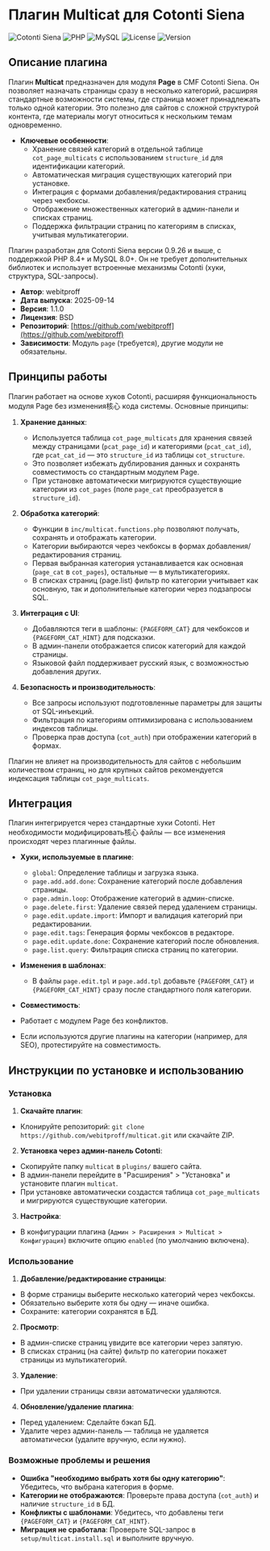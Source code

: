 # Плагин Multicat для Cotonti Siena

![Cotonti Siena](https://img.shields.io/badge/Cotonti-Siena%20v0.9.26-blue) ![PHP](https://img.shields.io/badge/PHP-8.4%2B-green) ![MySQL](https://img.shields.io/badge/MySQL-8.0%2B-yellow) ![License](https://img.shields.io/badge/License-BSD-red) ![Version](https://img.shields.io/badge/Version-1.1.0-orange)

## Описание плагина

Плагин **Multicat** предназначен для модуля **Page** в CMF Cotonti Siena. Он позволяет назначать страницы сразу в несколько категорий, расширяя стандартные возможности системы, где страница может принадлежать только одной категории. Это полезно для сайтов с сложной структурой контента, где материалы могут относиться к нескольким темам одновременно.

- **Ключевые особенности**:
  - Хранение связей категорий в отдельной таблице `cot_page_multicats` с использованием `structure_id` для идентификации категорий.
  - Автоматическая миграция существующих категорий при установке.
  - Интеграция с формами добавления/редактирования страниц через чекбоксы.
  - Отображение множественных категорий в админ-панели и списках страниц.
  - Поддержка фильтрации страниц по категориям в списках, учитывая мультикатегории.

Плагин разработан для Cotonti Siena версии 0.9.26 и выше, с поддержкой PHP 8.4+ и MySQL 8.0+. Он не требует дополнительных библиотек и использует встроенные механизмы Cotonti (хуки, структура, SQL-запросы).

- **Автор**: webitproff
- **Дата выпуска**: 2025-09-14
- **Версия**: 1.1.0
- **Лицензия**: BSD
- **Репозиторий**: [https://github.com/webitproff](https://github.com/webitproff)
- **Зависимости**: Модуль `page` (требуется), другие модули не обязательны.

## Принципы работы

Плагин работает на основе хуков Cotonti, расширяя функциональность модуля Page без изменения核心 кода системы. Основные принципы:

1. **Хранение данных**:
   - Используется таблица `cot_page_multicats` для хранения связей между страницами (`pcat_page_id`) и категориями (`pcat_cat_id`), где `pcat_cat_id` — это `structure_id` из таблицы `cot_structure`.
   - Это позволяет избежать дублирования данных и сохранять совместимость со стандартным модулем Page.
   - При установке автоматически мигрируются существующие категории из `cot_pages` (поле `page_cat` преобразуется в `structure_id`).

2. **Обработка категорий**:
   - Функции в `inc/multicat.functions.php` позволяют получать, сохранять и отображать категории.
   - Категории выбираются через чекбоксы в формах добавления/редактирования страниц.
   - Первая выбранная категория устанавливается как основная (`page_cat` в `cot_pages`), остальные — в мультикатегориях.
   - В списках страниц (page.list) фильтр по категории учитывает как основную, так и дополнительные категории через подзапросы SQL.

3. **Интеграция с UI**:
   - Добавляются теги в шаблоны: `{PAGEFORM_CAT}` для чекбоксов и `{PAGEFORM_CAT_HINT}` для подсказки.
   - В админ-панели отображается список категорий для каждой страницы.
   - Языковой файл поддерживает русский язык, с возможностью добавления других.

4. **Безопасность и производительность**:
   - Все запросы используют подготовленные параметры для защиты от SQL-инъекций.
   - Фильтрация по категориям оптимизирована с использованием индексов таблицы.
   - Проверка прав доступа (`cot_auth`) при отображении категорий в формах.

Плагин не влияет на производительность для сайтов с небольшим количеством страниц, но для крупных сайтов рекомендуется индексация таблицы `cot_page_multicats`.

## Интеграция

Плагин интегрируется через стандартные хуки Cotonti. Нет необходимости модифицировать核心 файлы — все изменения происходят через плагинные файлы.

- **Хуки, используемые в плагине**:
  - `global`: Определение таблицы и загрузка языка.
  - `page.add.add.done`: Сохранение категорий после добавления страницы.
  - `page.admin.loop`: Отображение категорий в админ-списке.
  - `page.delete.first`: Удаление связей перед удалением страницы.
  - `page.edit.update.import`: Импорт и валидация категорий при редактировании.
  - `page.edit.tags`: Генерация формы чекбоксов в редакторе.
  - `page.edit.update.done`: Сохранение категорий после обновления.
  - `page.list.query`: Фильтрация списка страниц по категории.

- **Изменения в шаблонах**:
  - В файлы `page.edit.tpl` и `page.add.tpl` добавьте `{PAGEFORM_CAT}` и `{PAGEFORM_CAT_HINT}` сразу после стандартного поля категории.

- **Совместимость**:
- Работает с модулем Page без конфликтов.
- Если используются другие плагины на категории (например, для SEO), протестируйте на совместимость.

## Инструкции по установке и использованию

### Установка

1. **Скачайте плагин**:
- Клонируйте репозиторий: `git clone https://github.com/webitproff/multicat.git` или скачайте ZIP.

2. **Установка через админ-панель Cotonti**:
- Скопируйте папку `multicat` в `plugins/` вашего сайта.
- В админ-панели перейдите в "Расширения" > "Установка" и установите плагин `multicat`.
- При установке автоматически создастся таблица `cot_page_multicats` и мигрируются существующие категории.

3. **Настройка**:
- В конфигурации плагина (`Админ > Расширения > Multicat > Конфигурация`) включите опцию `enabled` (по умолчанию включена).

### Использование

1. **Добавление/редактирование страницы**:
- В форме страницы выберите несколько категорий через чекбоксы.
- Обязательно выберите хотя бы одну — иначе ошибка.
- Сохраните: категории сохранятся в БД.

2. **Просмотр**:
- В админ-списке страниц увидите все категории через запятую.
- В списках страниц (на сайте) фильтр по категории покажет страницы из мультикатегорий.

3. **Удаление**:
- При удалении страницы связи автоматически удаляются.

4. **Обновление/удаление плагина**:
- Перед удалением: Сделайте бэкап БД.
- Удалите через админ-панель — таблица не удаляется автоматически (удалите вручную, если нужно).

### Возможные проблемы и решения

- **Ошибка "необходимо выбрать хотя бы одну категорию"**: Убедитесь, что выбрана категория в форме.
- **Категории не отображаются**: Проверьте права доступа (`cot_auth`) и наличие `structure_id` в БД.
- **Конфликты с шаблонами**: Убедитесь, что добавлены теги `{PAGEFORM_CAT}` и `{PAGEFORM_CAT_HINT}`.
- **Миграция не сработала**: Проверьте SQL-запрос в `setup/multicat.install.sql` и выполните вручную.


